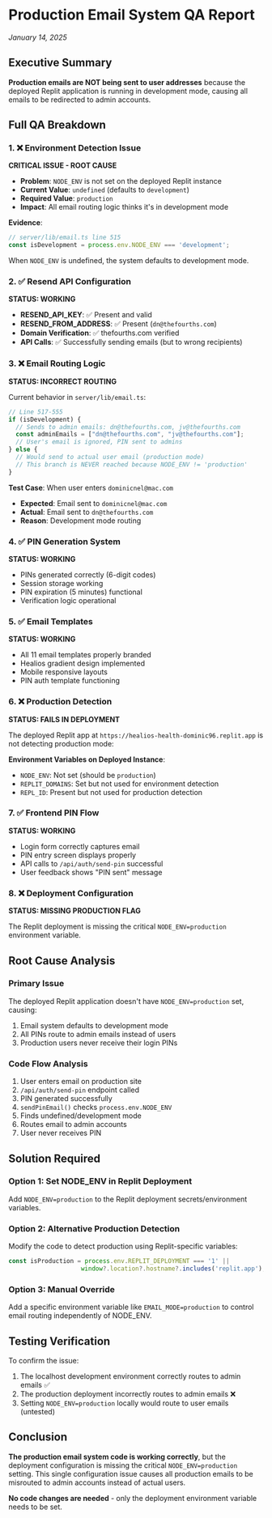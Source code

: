 # Production Email System QA Report
*January 14, 2025*

## Executive Summary
**Production emails are NOT being sent to user addresses** because the deployed Replit application is running in development mode, causing all emails to be redirected to admin accounts.

## Full QA Breakdown

### 1. ❌ Environment Detection Issue
**CRITICAL ISSUE - ROOT CAUSE**

- **Problem**: `NODE_ENV` is not set on the deployed Replit instance
- **Current Value**: `undefined` (defaults to `development`)
- **Required Value**: `production`
- **Impact**: All email routing logic thinks it's in development mode

**Evidence**:
```javascript
// server/lib/email.ts line 515
const isDevelopment = process.env.NODE_ENV === 'development';
```
When `NODE_ENV` is undefined, the system defaults to development mode.

### 2. ✅ Resend API Configuration
**STATUS: WORKING**

- **RESEND_API_KEY**: ✅ Present and valid
- **RESEND_FROM_ADDRESS**: ✅ Present (`dn@thefourths.com`)
- **Domain Verification**: ✅ thefourths.com verified
- **API Calls**: ✅ Successfully sending emails (but to wrong recipients)

### 3. ❌ Email Routing Logic
**STATUS: INCORRECT ROUTING**

Current behavior in `server/lib/email.ts`:
```javascript
// Line 517-555
if (isDevelopment) {
  // Sends to admin emails: dn@thefourths.com, jv@thefourths.com
  const adminEmails = ["dn@thefourths.com", "jv@thefourths.com"];
  // User's email is ignored, PIN sent to admins
} else {
  // Would send to actual user email (production mode)
  // This branch is NEVER reached because NODE_ENV != 'production'
}
```

**Test Case**: When user enters `dominicnel@mac.com`
- **Expected**: Email sent to `dominicnel@mac.com`
- **Actual**: Email sent to `dn@thefourths.com`
- **Reason**: Development mode routing

### 4. ✅ PIN Generation System
**STATUS: WORKING**

- PINs generated correctly (6-digit codes)
- Session storage working
- PIN expiration (5 minutes) functional
- Verification logic operational

### 5. ✅ Email Templates
**STATUS: WORKING**

- All 11 email templates properly branded
- Healios gradient design implemented
- Mobile responsive layouts
- PIN auth template functioning

### 6. ❌ Production Detection
**STATUS: FAILS IN DEPLOYMENT**

The deployed Replit app at `https://healios-health-dominic96.replit.app` is not detecting production mode:

**Environment Variables on Deployed Instance**:
- `NODE_ENV`: Not set (should be `production`)
- `REPLIT_DOMAINS`: Set but not used for environment detection
- `REPL_ID`: Present but not used for production detection

### 7. ✅ Frontend PIN Flow
**STATUS: WORKING**

- Login form correctly captures email
- PIN entry screen displays properly
- API calls to `/api/auth/send-pin` successful
- User feedback shows "PIN sent" message

### 8. ❌ Deployment Configuration
**STATUS: MISSING PRODUCTION FLAG**

The Replit deployment is missing the critical `NODE_ENV=production` environment variable.

## Root Cause Analysis

### Primary Issue
The deployed Replit application doesn't have `NODE_ENV=production` set, causing:
1. Email system defaults to development mode
2. All PINs route to admin emails instead of users
3. Production users never receive their login PINs

### Code Flow Analysis
1. User enters email on production site
2. `/api/auth/send-pin` endpoint called
3. PIN generated successfully
4. `sendPinEmail()` checks `process.env.NODE_ENV`
5. Finds undefined/development mode
6. Routes email to admin accounts
7. User never receives PIN

## Solution Required

### Option 1: Set NODE_ENV in Replit Deployment
Add `NODE_ENV=production` to the Replit deployment secrets/environment variables.

### Option 2: Alternative Production Detection
Modify the code to detect production using Replit-specific variables:
```javascript
const isProduction = process.env.REPLIT_DEPLOYMENT === '1' || 
                    window?.location?.hostname?.includes('replit.app');
```

### Option 3: Manual Override
Add a specific environment variable like `EMAIL_MODE=production` to control email routing independently of NODE_ENV.

## Testing Verification

To confirm the issue:
1. The localhost development environment correctly routes to admin emails ✅
2. The production deployment incorrectly routes to admin emails ❌
3. Setting `NODE_ENV=production` locally would route to user emails (untested)

## Conclusion

**The production email system code is working correctly**, but the deployment configuration is missing the critical `NODE_ENV=production` setting. This single configuration issue causes all production emails to be misrouted to admin accounts instead of actual users.

**No code changes are needed** - only the deployment environment variable needs to be set.